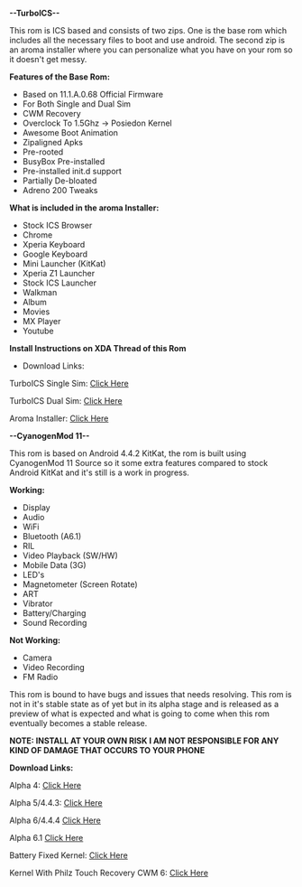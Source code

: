 **--TurboICS--**

This rom is ICS based and consists of two zips. One is the base rom which includes all the necessary files to boot and use android. The second zip is an aroma installer where you can personalize what you have on your rom so it doesn't get messy.

**Features of the Base Rom:**

- Based on 11.1.A.0.68 Official Firmware
- For Both Single and Dual Sim
- CWM Recovery
- Overclock To 1.5Ghz -> Posiedon Kernel
- Awesome Boot Animation
- Zipaligned Apks
- Pre-rooted
- BusyBox Pre-installed
- Pre-installed init.d support
- Partially De-bloated
- Adreno 200 Tweaks

**What is included in the aroma Installer:**

- Stock ICS Browser
- Chrome
- Xperia Keyboard
- Google Keyboard
- Mini Launcher (KitKat)
- Xperia Z1 Launcher
- Stock ICS Launcher
- Walkman
- Album
- Movies
- MX Player
- Youtube

**Install Instructions on XDA Thread of this Rom**

- Download Links:

TurboICS Single Sim: [Click Here](http://d-h.st/GiU)

TurboICS Dual Sim: [Click Here](http://d-h.st/QoK)

Aroma Installer: [Click Here](http://d-h.st/gXL)

**--CyanogenMod 11--**

This rom is based on Android 4.4.2 KitKat, the rom is built using CyanogenMod 11 Source so it some extra features compared to stock Android KitKat and it's still is a work in progress.

**Working:**

- Display
- Audio
- WiFi
- Bluetooth (A6.1)
- RIL
- Video Playback (SW/HW)
- Mobile Data (3G)
- LED's
- Magnetometer (Screen Rotate)
- ART
- Vibrator
- Battery/Charging
- Sound Recording

**Not Working:**

- Camera
- Video Recording
- FM Radio

This rom is bound to have bugs and issues that needs resolving. This rom is not in it's stable state as of yet but in its alpha stage and is released as a preview of what is expected and what is going to come when this rom eventually becomes a stable release.

**NOTE: INSTALL AT YOUR OWN RISK I AM NOT RESPONSIBLE FOR ANY KIND OF DAMAGE THAT OCCURS TO YOUR PHONE**

**Download Links:**

Alpha 4: [Click Here](https://mega.co.nz/#!d4l20Zba!xwRZ3twq58M5w8Jx6T8CzFQNUKDG_HngmEKM0UF48w0)

Alpha 5/4.4.3: [Click Here](https://mega.co.nz/#!1tNU1QqY!Vpe9USKkFTnIwex6_Gn-SYAAXbM2JnCUHbDDQ8lowwA)

Alpha 6/4.4.4 [Click Here](https://mega.co.nz/#!YwUiiRAa!l9ot5rE9yirGxKoR8eK85FDsO_fknd6bkyxaM43Lyes)

Alpha 6.1 [Click Here](https://mega.co.nz/#!lw032IzS!v22Q5LY0bmKmBYNlj4UZK4OJHEQlqCq9BJWevjYwKZk)

Battery Fixed Kernel: [Click Here](https://mega.co.nz/#!BlcFkThD!Wqp0rbBP1JNW9FDFbZfqh0aEbGxtD5HGW0QE5coEiBg)

Kernel With Philz Touch Recovery CWM 6: [Click Here](https://mega.co.nz/#!5sNSiChJ!R0xpEANtkABrQiyRQNzD2q2CmxF3wO56CHW3oWRycGE)


